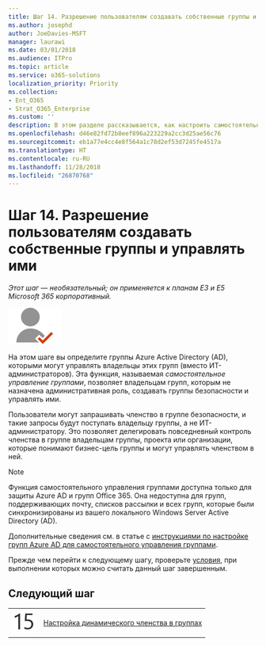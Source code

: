 ```yaml
---
title: Шаг 14. Разрешение пользователям создавать собственные группы и управлять ими
ms.author: josephd
author: JoeDavies-MSFT
manager: laurawi
ms.date: 03/01/2018
ms.audience: ITPro
ms.topic: article
ms.service: o365-solutions
localization_priority: Priority
ms.collection:
- Ent_O365
- Strat_O365_Enterprise
ms.custom: ''
description: В этом разделе рассказывается, как настроить самостоятельное управление группами Azure AD.
ms.openlocfilehash: d46e82fd72b8eef896a223229a2cc3d25ae56c76
ms.sourcegitcommit: eb1a77e4cc4e8f564a1c78d2ef53d7245fe4517a
ms.translationtype: HT
ms.contentlocale: ru-RU
ms.lasthandoff: 11/28/2018
ms.locfileid: "26870768"
---
```

# <a name="step-14-allow-users-to-create-and-manage-their-own-groups"></a>Шаг 14. Разрешение пользователям создавать собственные группы и управлять ими

*Этот шаг — необязательный; он применяется к планам E3 и E5 Microsoft 365 корпоративный.*

![](./media/deploy-foundation-infrastructure/identity_icon-small.png)

На этом шаге вы определите группы Azure Active Directory (AD), которыми могут управлять владельцы этих групп (вместо ИТ-администраторов). Эта функция, называемая *самостоятельное управление группами*, позволяет владельцам групп, которым не назначена административная роль, создавать группы безопасности и управлять ими. 

Пользователи могут запрашивать членство в группе безопасности, и такие запросы будут поступать владельцу группы, а не ИТ-администратору. Это позволяет делегировать повседневный контроль членства в группе владельцам группы, проекта или организации, которые понимают бизнес-цель группы и могут управлять членством в ней.

>[!Note]
>Функция самостоятельного управления группами доступна только для защиты Azure AD и групп Office 365. Она недоступна для групп, поддерживающих почту, списков рассылки и всех групп, которые были синхронизированы из вашего локального Windows Server Active Directory (AD).
>

Дополнительные сведения см. в статье с [инструкциями по настройке групп Azure AD для самостоятельного управления группами](https://docs.microsoft.com/azure/active-directory/active-directory-accessmanagement-self-service-group-management).

Прежде чем перейти к следующему шагу, проверьте [условия](identity-exit-criteria.md#crit-identity-self-service-groups), при выполнении которых можно считать данный шаг завершенным.

## <a name="next-step"></a>Следующий шаг

|||
|:-------|:-----|
|![](./media/stepnumbers/Step15.png)| [Настройка динамического членства в группах](identity-automatic-group-membership.md) |
